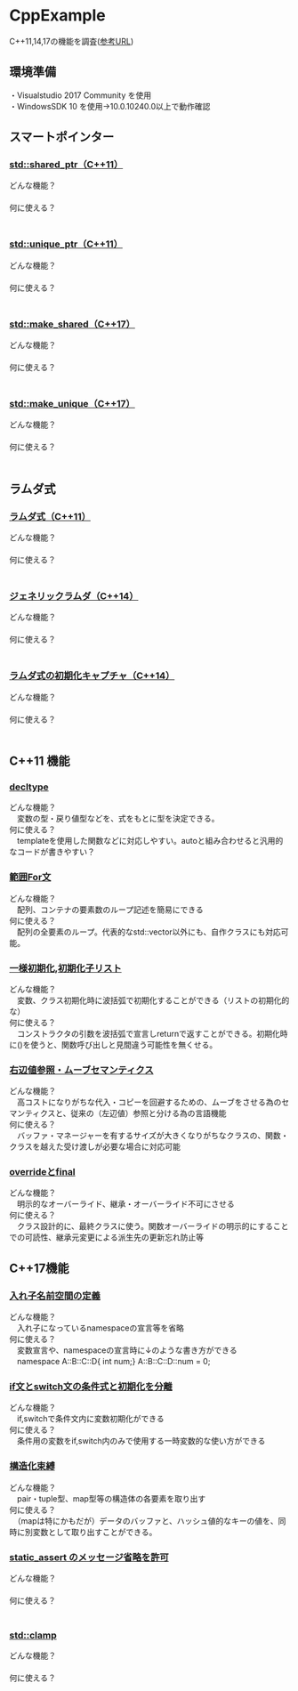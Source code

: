 # CppExample
C++11,14,17の機能を調査([参考URL](https://cpprefjp.github.io/lang.html))
## 環境準備<br>
・Visualstudio 2017 Community を使用<br>
・WindowsSDK 10 を使用→10.0.10240.0以上で動作確認<br>


## スマートポインター
### [std::shared_ptr（C++11）]()
どんな機能？<br>
　<br>
何に使える？<br>
　<br>
### [std::unique_ptr（C++11）]()
どんな機能？<br>
　<br>
何に使える？<br>
　<br>
### [std::make_shared（C++17）]()
どんな機能？<br>
　<br>
何に使える？<br>
　<br>
### [std::make_unique（C++17）]()
どんな機能？<br>
　<br>
何に使える？<br>
　<br>


## ラムダ式
### [ラムダ式（C++11）](https://cpprefjp.github.io/lang/cpp11/lambda_expressions.html)
どんな機能？<br>
　<br>
何に使える？<br>
　<br>
### [ジェネリックラムダ（C++14）](https://cpprefjp.github.io/lang/cpp14/generic_lambdas.html)
どんな機能？<br>
　<br>
何に使える？<br>
　<br>
### [ラムダ式の初期化キャプチャ（C++14）](https://cpprefjp.github.io/lang/cpp14/initialize_capture.html)
どんな機能？<br>
　<br>
何に使える？<br>
　<br>


## C++11 機能
### [decltype](https://cpprefjp.github.io/lang/cpp11/decltype.html)
どんな機能？<br>
　変数の型・戻り値型などを、式をもとに型を決定できる。<br>
何に使える？<br>
　templateを使用した関数などに対応しやすい。autoと組み合わせると汎用的なコードが書きやすい？<br>
### [範囲For文](https://cpprefjp.github.io/lang/cpp11/range_based_for.html)
どんな機能？<br>
　配列、コンテナの要素数のループ記述を簡易にできる<br>
何に使える？<br>
　配列の全要素のループ。代表的なstd::vector以外にも、自作クラスにも対応可能。<br>
### [一様初期化](https://cpprefjp.github.io/lang/cpp11/uniform_initialization.html),[初期化子リスト](https://cpprefjp.github.io/lang/cpp11/initializer_lists.html)
どんな機能？<br>
　変数、クラス初期化時に波括弧で初期化することができる（リストの初期化的な）<br>
何に使える？<br>
　コンストラクタの引数を波括弧で宣言しreturnで返すことができる。初期化時に()を使うと、関数呼び出しと見間違う可能性を無くせる。<br>
### [右辺値参照・ムーブセマンティクス](https://cpprefjp.github.io/lang/cpp11/rvalue_ref_and_move_semantics.html)
どんな機能？<br>
　高コストになりがちな代入・コピーを回避するための、ムーブをさせる為のセマンティクスと、従来の（左辺値）参照と分ける為の言語機能<br>
何に使える？<br>
　バッファ・マネージャーを有するサイズが大きくなりがちなクラスの、関数・クラスを越えた受け渡しが必要な場合に対応可能<br>
### [overrideとfinal](https://cpprefjp.github.io/lang/cpp11/override_final.html)
どんな機能？<br>
　明示的なオーバーライド、継承・オーバーライド不可にさせる<br>
何に使える？<br>
　クラス設計的に、最終クラスに使う。関数オーバーライドの明示的にすることでの可読性、継承元変更による派生先の更新忘れ防止等<br>

## C++17機能
### [入れ子名前空間の定義](https://cpprefjp.github.io/lang/cpp17/nested_namespace.html)
どんな機能？<br>
　入れ子になっているnamespaceの宣言等を省略<br>
何に使える？<br>
　変数宣言や、namespaceの宣言時に↓のような書き方ができる<br>
　namespace A::B::C::D{ int num;} A::B::C::D::num = 0;<br>
### [if文とswitch文の条件式と初期化を分離](https://cpprefjp.github.io/lang/cpp17/selection_statements_with_initializer.html)
どんな機能？<br>
　if,switchで条件文内に変数初期化ができる<br>
何に使える？<br>
　条件用の変数をif,switch内のみで使用する一時変数的な使い方ができる<br>
### [構造化束縛](https://cpprefjp.github.io/lang/cpp17/structured_bindings.html)
どんな機能？<br>
　pair・tuple型、map型等の構造体の各要素を取り出す<br>
何に使える？<br>
　（mapは特にかもだが）データのバッファと、ハッシュ値的なキーの値を、同時に別変数として取り出すことができる。<br>
### [static_assert のメッセージ省略を許可]()
どんな機能？<br>
　<br>
何に使える？<br>
　<br>
### [std::clamp]()
どんな機能？<br>
　<br>
何に使える？<br>
　<br>
